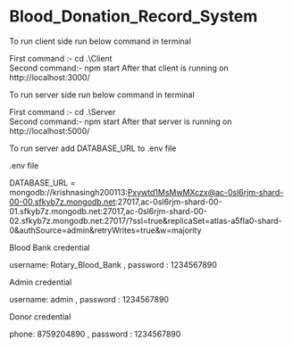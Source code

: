 # Blood_Donation_Record_System

To run client side run below command in terminal 

First command :- cd .\Client\
Second command:- npm start
After that client is running on http://localhost:3000/



To run server side run below command in terminal 

First command :- cd .\Server\
Second command:- npm start
After that server is running on http://localhost:5000/


To run server add DATABASE_URL to .env file

.env file

DATABASE_URL = mongodb://krishnasingh200113:Pxywtd1MsMwMXczx@ac-0sl6rjm-shard-00-00.sfkyb7z.mongodb.net:27017,ac-0sl6rjm-shard-00-01.sfkyb7z.mongodb.net:27017,ac-0sl6rjm-shard-00-02.sfkyb7z.mongodb.net:27017/?ssl=true&replicaSet=atlas-a5fla0-shard-0&authSource=admin&retryWrites=true&w=majority

Blood Bank credential

username: Rotary_Blood_Bank , 
password : 1234567890


Admin credential

username: admin , 
password : 1234567890


Donor credential

phone: 8759204890 , 
password : 1234567890
